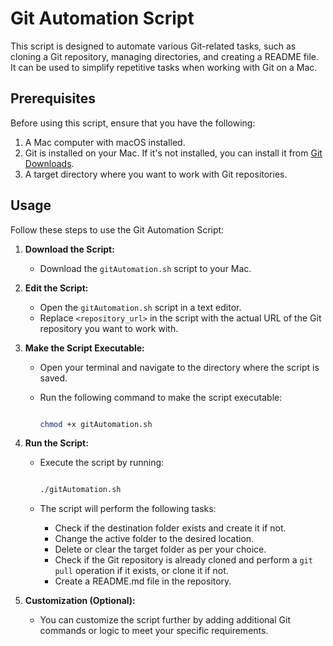 # Git Automation Script

This script is designed to automate various Git-related tasks, such as cloning a Git repository, managing directories, and creating a README file. It can be used to simplify repetitive tasks when working with Git on a Mac.

## Prerequisites

Before using this script, ensure that you have the following:

1. A Mac computer with macOS installed.
2. Git is installed on your Mac. If it's not installed, you can install it from [Git Downloads](https://git-scm.com/downloads).
3. A target directory where you want to work with Git repositories.

## Usage

Follow these steps to use the Git Automation Script:

1. **Download the Script:**
   - Download the `gitAutomation.sh` script to your Mac.

2. **Edit the Script:**
   - Open the `gitAutomation.sh` script in a text editor.
   - Replace `<repository_url>` in the script with the actual URL of the Git repository you want to work with.

3. **Make the Script Executable:**
   - Open your terminal and navigate to the directory where the script is saved.
   - Run the following command to make the script executable:

     ```bash

     chmod +x gitAutomation.sh

     ```

4. **Run the Script:**
   - Execute the script by running:

     ```bash

     ./gitAutomation.sh

     ```
   - The script will perform the following tasks:
     - Check if the destination folder exists and create it if not.
     - Change the active folder to the desired location.
     - Delete or clear the target folder as per your choice.
     - Check if the Git repository is already cloned and perform a `git pull` operation if it exists, or clone it if not.
     - Create a README.md file in the repository.

5. **Customization (Optional):**
   - You can customize the script further by adding additional Git commands or logic to meet your specific requirements.



